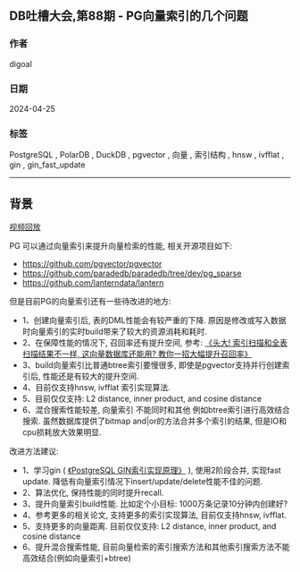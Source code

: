 ## DB吐槽大会,第88期 - PG向量索引的几个问题    
                
### 作者                
digoal                
                
### 日期                
2024-04-25                
                
### 标签                
PostgreSQL , PolarDB , DuckDB , pgvector , 向量 , 索引结构 , hnsw , ivfflat , gin , gin_fast_update               
                
----                
                
## 背景                
[视频回放]()      
  
PG 可以通过向量索引来提升向量检索的性能, 相关开源项目如下:   
- https://github.com/pgvector/pgvector  
- https://github.com/paradedb/paradedb/tree/dev/pg_sparse  
- https://github.com/lanterndata/lantern  
  
但是目前PG的向量索引还有一些待改进的地方:  
- 1、创建向量索引后, 表的DML性能会有较严重的下降. 原因是修改或写入数据时向量索引的实时build带来了较大的资源消耗和耗时.  
- 2、在保障性能的情况下, 召回率还有提升空间, 参考: [《头大! 索引扫描和全表扫描结果不一样, 这向量数据库还能用? 教你一招大幅提升召回率》](../202404/20240417_01.md)    
- 3、build向量索引比普通btree索引要慢很多, 即使是pgvector支持并行创建索引后, 性能还是有较大的提升空间.  
- 4、目前仅支持hnsw, ivfflat 索引实现算法.   
- 5、目前仅仅支持:  L2 distance, inner product, and cosine distance     
- 6、混合搜索性能较差, 向量索引 不能同时和其他 例如btree索引进行高效结合搜索. 虽然数据库提供了bitmap and|or的方法合并多个索引的结果, 但是IO和cpu损耗放大效果明显.   
    
  
改进方法建议:   
- 1、学习gin (   [《PostgreSQL GIN索引实现原理》](../201702/20170204_01.md)  ), 使用2阶段合并, 实现fast update. 降低有向量索引情况下insert/update/delete性能不佳的问题.   
- 2、算法优化, 保持性能的同时提升recall.     
- 3、提升向量索引build性能. 比如定个小目标: 1000万条记录10分钟内创建好?    
- 4、参考更多的相关论文, 支持更多的索引实现算法, 目前仅支持hnsw, ivfflat.    
- 5、支持更多的向量距离. 目前仅仅支持:  L2 distance, inner product, and cosine distance     
- 6、提升混合搜索性能, 目前向量检索的索引搜索方法和其他索引搜索方法不能高效结合(例如向量索引+btree)    
  
  
